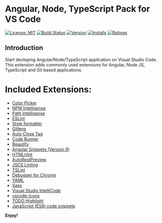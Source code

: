 # Angular, Node, TypeScript Pack for VS Code

[![License: MIT](https://img.shields.io/badge/License-MIT-brightgreen.svg)](https://opensource.org/licenses/MIT) [![Build Status](https://travis-ci.org/sakiv/web-pack.svg?branch=master)](https://travis-ci.org/sakiv/web-pack) [![Version](https://vsmarketplacebadge.apphb.com/version-short/sakiv.web-pack.svg)](https://marketplace.visualstudio.com/items?itemName=sakiv.web-pack) [![Installs](https://vsmarketplacebadge.apphb.com/installs-short/sakiv.web-pack.svg)](https://marketplace.visualstudio.com/items?itemName=sakiv.web-pack) [![Ratings](https://vsmarketplacebadge.apphb.com/rating-short/sakiv.web-pack.svg)](https://marketplace.visualstudio.com/items?itemName=sakiv.web-pack)

## Introduction
 Start devloping Angular/Node/TypeScript application on Visual Studio Code. This extension adds commonly used extensions for Angular, Node JS, TypeScript and Git based applications.

# Included Extensions:

* [Color Picker](https://marketplace.visualstudio.com/items?itemName=anseki.vscode-color)
* [NPM Intellisense](https://marketplace.visualstudio.com/items?itemName=christian-kohler.npm-intellisense)
* [Path Intellisense](https://marketplace.visualstudio.com/items?itemName=christian-kohler.path-intellisense)
* [ESLint](https://marketplace.visualstudio.com/items?itemName=dbaeumer.vscode-eslint)
* [Style formatter](https://marketplace.visualstudio.com/items?itemName=dweber019.vscode-style-formatter)
* [Gitlens](https://marketplace.visualstudio.com/items?itemName=eamodio.gitlens)
* [Auto Close Tag](https://marketplace.visualstudio.com/items?itemName=formulahendry.auto-close-tag)
* [Code Runner](https://marketplace.visualstudio.com/items?itemName=formulahendry.code-runner)
* [Beautify](https://marketplace.visualstudio.com/items?itemName=HookyQR.beautify)
* [Angular Snippets (Version 9)](https://marketplace.visualstudio.com/items?itemName=johnpapa.Angular2)
* [HTMLHint](https://marketplace.visualstudio.com/items?itemName=mkaufman.HTMLHint)
* [AutoRestPreview](https://marketplace.visualstudio.com/items?itemName=ms-vscode.autorest)
* [JSCS Linting](https://marketplace.visualstudio.com/items?itemName=ms-vscode.jscs)
* [TSLint](https://marketplace.visualstudio.com/items?itemName=ms-vscode.vscode-typescript-tslint-plugin)
* [Debugger for Chrome](https://marketplace.visualstudio.com/items?itemName=msjsdiag.debugger-for-chrome)
* [YAML](https://marketplace.visualstudio.com/items?itemName=redhat.vscode-yaml)
* [Sass](https://marketplace.visualstudio.com/items?itemName=Syler.sass-indented)
* [Visual Studio IntelliCode](https://marketplace.visualstudio.com/items?itemName=VisualStudioExptTeam.vscodeintellicode)
* [vscode-icons](https://marketplace.visualstudio.com/items?itemName=vscode-icons-team.vscode-icons)
* [TODO Highlight](https://marketplace.visualstudio.com/items?itemName=wayou.vscode-todo-highlight)
* [JavaScript (ES6) code snippets](https://marketplace.visualstudio.com/items?itemName=xabikos.JavaScriptSnippets)


**Enjoy!**
